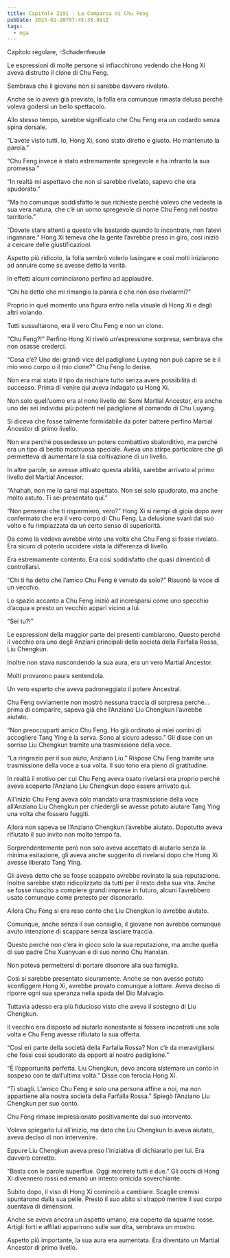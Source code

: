 ```yaml
---
title: Capitolo 2191 - La Comparsa di Chu Feng
pubDate: 2025-02-20T07:45:38.891Z
tags:
  - mga
---
```


Capitolo regolare,
-Schadenfreude

Le espressioni di molte persone si infiacchirono vedendo che Hong Xi aveva distrutto il clone di Chu Feng.

Sembrava che il giovane non si sarebbe davvero rivelato.

Anche se lo aveva già previsto, la folla era comunque rimasta delusa perché voleva godersi un bello spettacolo.

Allo stesso tempo, sarebbe significato che Chu Feng era un codardo senza spina dorsale.

“L’avete visto tutti. Io, Hong Xi, sono stato diretto e giusto. Ho mantenuto la parola.”

“Chu Feng invece è stato estremamente spregevole e ha infranto la sua promessa.”

“In realtà mi aspettavo che non si sarebbe rivelato, sapevo che era spudorato.”

“Ma ho comunque soddisfatto le sue richieste perché volevo che vedeste la sua vera natura, che c’è un uomo spregevole di nome Chu Feng nel nostro territorio.”

“Dovete stare attenti a questo vile bastardo quando lo incontrate, non fatevi ingannare.” Hong Xi temeva che la gente l’avrebbe preso in giro, così iniziò a cercare delle giustificazioni.

Aspetto più ridicolo, la folla sembrò volerlo lusingare e così molti iniziarono ad annuire come se avesse detto la verità.

In effetti alcuni cominciarono perfino ad applaudire.

“Chi ha detto che mi rimangio la parola e che non oso rivelarmi?”

Proprio in quel momento una figura entrò nella visuale di Hong Xi e degli altri volando.

Tutti sussultarono, era il vero Chu Feng e non un clone.

“Chu Feng?!” Perfino Hong Xi rivelò un’espressione sorpresa, sembrava che non osasse crederci.

“Cosa c’è? Uno dei grandi vice del padiglione Luyang non può capire se è il mio vero corpo o il mio clone?” Chu Feng lo derise.

Non era mai stato il tipo da rischiare tutto senza avere possibilità di successo. Prima di venire qui aveva indagato su Hong Xi.

Non solo quell’uomo era al nono livello del Semi Martial Ancestor, era anche uno dei sei individui più potenti nel padiglione al comando di Chu Luyang.

Si diceva che fosse talmente formidabile da poter battere perfino Martial Ancestor di primo livello.

Non era perché possedesse un potere combattivo sbalorditivo, ma perché era un tipo di bestia mostruosa speciale. Aveva una stirpe particolare che gli permetteva di aumentare la sua coltivazione di un livello.

In altre parole, se avesse attivato questa abilità, sarebbe arrivato al primo livello del Martial Ancestor.

“Ahahah, non me lo sarei mai aspettato. Non sei solo spudorato, ma anche molto astuto. Ti sei presentato qui.”

“Non penserai che ti risparmierò, vero?” Hong Xi si riempì di gioia dopo aver confermato che era il vero corpo di Chu Feng. La delusione svanì dal suo volto e fu rimpiazzata da un certo senso di superiorità.

Da come la vedeva avrebbe vinto una volta che Chu Feng si fosse rivelato. Era sicuro di poterlo uccidere vista la differenza di livello.

Era estremamente contento. Era così soddisfatto che quasi dimenticò di controllarsi.

“Chi ti ha detto che l’amico Chu Feng è venuto da solo?” Risuonò la voce di un vecchio.

Lo spazio accanto a Chu Feng iniziò ad incresparsi come uno specchio d’acqua e presto un vecchio apparì vicino a lui.

“Sei tu?!”

Le espressioni della maggior parte dei presenti cambiarono. Questo perché il vecchio era uno degli Anziani principali della società della Farfalla Rossa, Liu Chengkun.

Inoltre non stava nascondendo la sua aura, era un vero Martial Ancestor.


Molti provarono paura sentendola.

Un vero esperto che aveva padroneggiato il potere Ancestral.

Chu Feng ovviamente non mostrò nessuna traccia di sorpresa perché… prima di comparire, sapeva già che l’Anziano Liu Chengkun l’avrebbe aiutato.

“Non preoccuparti amico Chu Feng. Ho già ordinato ai miei uomini di accogliere Tang Ying e la serva. Sono al sicuro adesso.” Gli disse con un sorriso Liu Chengkun tramite una trasmissione della voce.

“La ringrazio per il suo aiuto, Anziano Liu.” Rispose Chu Feng tramite una trasmissione della voce a sua volta. Il suo tono era pieno di gratitudine.

In realtà il motivo per cui Chu Feng aveva osato rivelarsi era proprio perché aveva scoperto l’Anziano Liu Chengkun dopo essere arrivato qui.

All’inizio Chu Feng aveva solo mandato una trasmissione della voce all’Anziano Liu Chengkun per chiedergli se avesse potuto aiutare Tang Ying una volta che fossero fuggiti.

Allora non sapeva se l’Anziano Chengkun l’avrebbe aiutato. Dopotutto aveva rifiutato il suo invito non molto tempo fa.

Sorprendentemente però non solo aveva accettato di aiutarlo senza la minima esitazione, gli aveva anche suggerito di rivelarsi dopo che Hong Xi avesse liberato Tang Ying.

Gli aveva detto che se fosse scappato avrebbe rovinato la sua reputazione. Inoltre sarebbe stato ridicolizzato da tutti per il resto della sua vita. Anche se fosse riuscito a compiere grandi imprese in futuro, alcuni l’avrebbero usato comunque come pretesto per disonorarlo.

Allora Chu Feng si era reso conto che Liu Chengkun lo avrebbe aiutato.

Comunque, anche senza il suo consiglio, il giovane non avrebbe comunque avuto intenzione di scappare senza lasciare traccia.

Questo perché non c’era in gioco solo la sua reputazione, ma anche quella di suo padre Chu Xuanyuan e di suo nonno Chu Hanxian.

Non poteva permettersi di portare disonore alla sua famiglia.

Così si sarebbe presentato sicuramente. Anche se non avesse potuto sconfiggere Hong Xi, avrebbe provato comunque a lottare. Aveva deciso di riporre ogni sua speranza nella spada del Dio Malvagio.

Tuttavia adesso era più fiducioso visto che aveva il sostegno di Liu Chengkun.

Il vecchio era disposto ad aiutarlo nonostante si fossero incontrati una sola volta e Chu Feng avesse rifiutato la sua offerta.

“Così eri parte della società della Farfalla Rossa? Non c’è da meravigliarsi che fossi così spudorato da opporti al nostro padiglione.”

“È l’opportunità perfetta. Liu Chengkun, devo ancora sistemare un conto in sospeso con te dall’ultima volta.” Disse con ferocia Hong Xi.

“Ti sbagli. L’amico Chu Feng è solo una persona affine a noi, ma non appartiene alla nostra società della Farfalla Rossa.” Spiegò l’Anziano Liu Chengkun per suo conto.

Chu Feng rimase impressionato positivamente dal suo intervento.

Voleva spiegarlo lui all’inizio, ma dato che Liu Chengkun lo aveva aiutato, aveva deciso di non intervenire.

Eppure Liu Chengkun aveva preso l’iniziativa di dichiararlo per lui. Era davvero corretto.

“Basta con le parole superflue. Oggi morirete tutti e due.” Gli occhi di Hong Xi divennero rossi ed emanò un intento omicida soverchiante.

Subito dopo, il viso di Hong Xi cominciò a cambiare. Scaglie cremisi spuntarono dalla sua pelle. Presto il suo abito si strappò mentre il suo corpo auentava di dimensioni.

Anche se aveva ancora un aspetto umano, era coperto da squame rosse. Artigli forti e affilati apparirono sulle sue dita, sembrava un mostro.

Aspetto più importante, la sua aura era aumentata. Era diventato un Martial Ancestor di primo livello.
